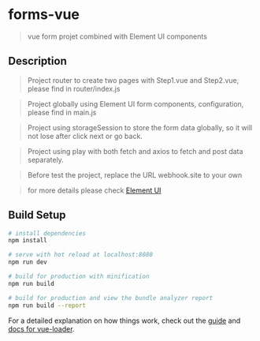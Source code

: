# forms-vue

> vue form projet combined with Element UI components

## Description

> Project router to create two pages with Step1.vue and Step2.vue, please find in router/index.js

> Project globally using Element UI form components, configuration, please find in main.js

> Project using storageSession to store the form data globally, so it will not lose after click next or go back.

> Project using play with both fetch and axios to fetch and post data separately.

> Before test the project, replace the URL webhook.site to your own

> for more details please check [Element UI](https://element.eleme.io/#/en-US/component/i18n)


## Build Setup

``` bash
# install dependencies
npm install

# serve with hot reload at localhost:8080
npm run dev

# build for production with minification
npm run build

# build for production and view the bundle analyzer report
npm run build --report
```

For a detailed explanation on how things work, check out the [guide](http://vuejs-templates.github.io/webpack/) and [docs for vue-loader](http://vuejs.github.io/vue-loader).
